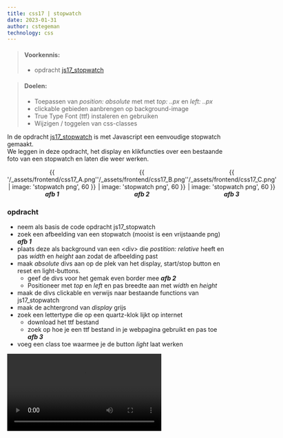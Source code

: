 ```yaml
---
title: css17 | stopwatch
date: 2023-01-31
author: cstegeman
technology: css
---
```


> #### Voorkennis:  
> * opdracht [js17_stopwatch](../js17-or-stopwatch/)

> #### Doelen:  
> * Toepassen van <i>position: absolute</i> met met <i>top: ..px</i> en <i>left: ..px</i> 
> * clickable gebieden aanbrengen op background-image
> * True Type Font (ttf) instaleren en gebruiken
> * Wijzigen / toggelen van css-classes

In de opdracht [js17_stopwatch](../js17-or-stopwatch/) is met Javascript een eenvoudige stopwatch gemaakt.<br>
We leggen in deze opdracht, het display en klikfuncties over een bestaande foto van een stopwatch en laten die weer werken.

<div style=" display:flex; text-align:center">
    <div>{{ '/_assets/frontend/css17_A.png' | image: 'stopwatch png', 60 }}<br><i><b>afb 1</b></i></div>
    <div>{{ '/_assets/frontend/css17_B.png' | image: 'stopwatch png', 60 }}<br><i><b>afb 2</b></i></div>
    <div>{{ '/_assets/frontend/css17_C.png' | image: 'stopwatch png', 60 }}<br><i><b>afb 3</b></i></div>
</div> 

### opdracht
* neem als basis de code opdracht js17_stopwatch
* zoek een afbeelding van een stopwatch (mooist is een vrijstaande png) <i><b>afb 1</b></i>
* plaats deze als background van een &lt;div&gt; die <i>postition: relative</i> heeft en pas <i>width</i> en <i>height</i> aan zodat de afbeelding past
* maak <i>absolute</i> divs aan op de plek van het display, start/stop button en reset en light-buttons. 
    * geef de divs voor het gemak even border mee <i><b>afb 2</b></i>
    * Positioneer met <i>top</i> en <i>left</i> en pas breedte aan met <i>width</i> en <i>height</i>
* maak de divs clickable en verwijs naar bestaande functions van js17_stopwatch
* maak de achtergrond van <i>display</i> grijs
* zoek een lettertype die op een quartz-klok lijkt op internet
    * download het ttf bestand
    * zoek op hoe je een ttf bestand in je webpagina gebruikt en pas toe <i><b>afb 3</b></i>
* voeg een class toe waarmee je de button <i>light</i> laat werken

<video  height="179" controls>
    <source src="https://std.stegion.nl/cs_codebase/js17_stopwatch/mp4/stopwatch_img.mp4" type="video/mp4" >
    Your browser does not support the video tag.
</video>